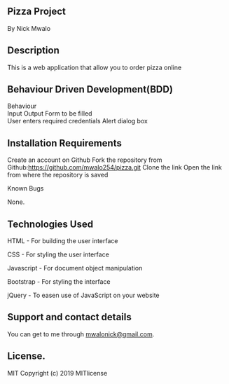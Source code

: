 ## Pizza Project
By Nick Mwalo

## Description
This is a web application that allow you to order pizza online

## Behaviour Driven Development(BDD)
Behaviour	
Input	Output Form to be filled	
User enters required credentials
Alert dialog box

## Installation Requirements
Create an account on Github Fork the repository from Github:https://github.com/mwalo254/pizza.git Clone the link Open the link from where the repository is saved

Known Bugs

None.

## Technologies Used
HTML - For building the user interface

CSS - For styling the user interface

Javascript - For document object manipulation

Bootstrap - For styling the interface

jQuery - To easen use of JavaScript on your website

## Support and contact details
You can get to me through mwalonick@gmail.com.

## License.
MIT Copyright (c) 2019 MITlicense
